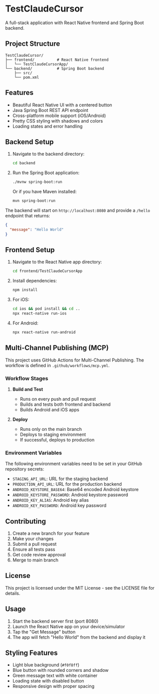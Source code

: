 # TestClaudeCursor

A full-stack application with React Native frontend and Spring Boot backend.

## Project Structure

```
TestClaudeCursor/
├── frontend/          # React Native frontend
│   └── TestClaudeCursorApp/
└── backend/           # Spring Boot backend
    ├── src/
    └── pom.xml
```

## Features

- Beautiful React Native UI with a centered button
- Java Spring Boot REST API endpoint
- Cross-platform mobile support (iOS/Android)
- Pretty CSS styling with shadows and colors
- Loading states and error handling

## Backend Setup

1. Navigate to the backend directory:
   ```bash
   cd backend
   ```

2. Run the Spring Boot application:
   ```bash
   ./mvnw spring-boot:run
   ```
   
   Or if you have Maven installed:
   ```bash
   mvn spring-boot:run
   ```

The backend will start on `http://localhost:8080` and provide a `/hello` endpoint that returns:
```json
{
  "message": "Hello World"
}
```

## Frontend Setup

1. Navigate to the React Native app directory:
   ```bash
   cd frontend/TestClaudeCursorApp
   ```

2. Install dependencies:
   ```bash
   npm install
   ```

3. For iOS:
   ```bash
   cd ios && pod install && cd ..
   npx react-native run-ios
   ```

4. For Android:
   ```bash
   npx react-native run-android
   ```

## Multi-Channel Publishing (MCP)

This project uses GitHub Actions for Multi-Channel Publishing. The workflow is defined in `.github/workflows/mcp.yml`.

### Workflow Stages

1. **Build and Test**
   - Runs on every push and pull request
   - Builds and tests both frontend and backend
   - Builds Android and iOS apps

2. **Deploy**
   - Runs only on the main branch
   - Deploys to staging environment
   - If successful, deploys to production

### Environment Variables

The following environment variables need to be set in your GitHub repository secrets:

- `STAGING_API_URL`: URL for the staging backend
- `PRODUCTION_API_URL`: URL for the production backend
- `ANDROID_KEYSTORE_BASE64`: Base64 encoded Android keystore
- `ANDROID_KEYSTORE_PASSWORD`: Android keystore password
- `ANDROID_KEY_ALIAS`: Android key alias
- `ANDROID_KEY_PASSWORD`: Android key password

## Contributing

1. Create a new branch for your feature
2. Make your changes
3. Submit a pull request
4. Ensure all tests pass
5. Get code review approval
6. Merge to main branch

## License

This project is licensed under the MIT License - see the LICENSE file for details.

## Usage

1. Start the backend server first (port 8080)
2. Launch the React Native app on your device/simulator
3. Tap the "Get Message" button
4. The app will fetch "Hello World" from the backend and display it

## Styling Features

- Light blue background (`#f0f8ff`)
- Blue button with rounded corners and shadow
- Green message text with white container
- Loading state with disabled button
- Responsive design with proper spacing